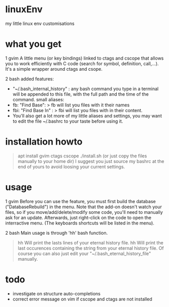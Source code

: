 # linuxEnv
my little linux env customisations


# what you get
1 gvim 
A little menu (or key bindings) linked to ctags and cscope that allows you to work efficiently with C code (search for
symbol, definition, call,...). It's a simple wrapper around ctags and csope.

2 bash
added features:
- "~/.bash_internal_history" : any bash command you type in a terminal will be appended to this file, with the full
path and the time of the command.
small aliases:
- fb: "Find Base": > fb <str> will list you files with <str> it their names
- fbi: "Find Base In" : > fbi <str> will list you files with <str> in their content.
- You'll also get a lot more of my little aliases and settings, you may want to edit the file ~/.bashrc to your taste
before using it.


# installation howto
> apt install gvim ctags cscope
> ./install.sh
(or just copy the files manually to your home dir)
I suggest you just source my bashrc at the end of yours to avoid loosing your current settings.


# usage
1 gvim
Before you can use the feature, you must first build the database ("DatabaseRebuild") in the menu.
Note that the add-on doesn't watch your files, so if you move/add/delete/modify some code, you'll need
to manually ask for an update.
Afterwards, just right-click on the code to open the interractive menu. (The keyboards shortcuts will be listed in the
menu).

2 bash
Main usage is through 'hh' bash function.
> hh
Will print the lasts lines of your eternal history file.
> hh <string>
Will print the last occurences containing the string from your eternal history file.
Of course you can also just edit your "~/.bash_eternal_history_file" manually.


# todo
- investigate on structure auto-completions
- correct error message on vim if cscope and ctags are not installed

